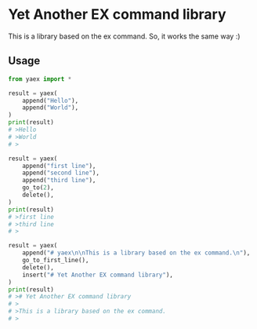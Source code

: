 # Yet Another EX command library

This is a library based on the ex command. So, it works the same way :)

## Usage

```python
from yaex import *

result = yaex(
    append("Hello"),
    append("World"),
)
print(result)
# >Hello
# >World
# >

result = yaex(
    append("first line"),
    append("second line"),
    append("third line"),
    go_to(2),
    delete(),
)
print(result)
# >first line
# >third line
# >

result = yaex(
    append("# yaex\n\nThis is a library based on the ex command.\n"),
    go_to_first_line(),
    delete(),
    insert("# Yet Another EX command library"),
)
print(result)
# ># Yet Another EX command library
# >
# >This is a library based on the ex command.
# >
```
